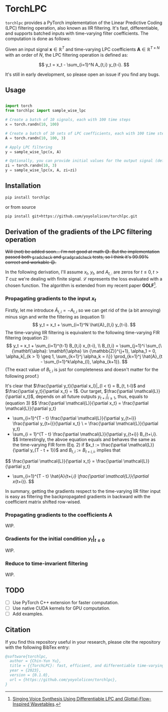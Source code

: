 # TorchLPC

`torchlpc` provides a PyTorch implementation of the Linear Predictive Coding (LPC) filtering operation, also known as IIR filtering.
It's fast, differentiable, and supports batched inputs with time-varying filter coefficients.
The computation is done as follows:

Given an input signal $\mathbf{x} \in \mathbb{R}^T$ and time-varying LPC coefficients $\mathbf{A} \in \mathbb{R}^{T \times N}$ with an order of $N$, the LPC filtering operation is defined as:

$$
y_t = x_t - \sum_{i=1}^N A_{t,i} y_{t-i}.
$$

It's still in early development, so please open an issue if you find any bugs.

## Usage

```python

import torch
from torchlpc import sample_wise_lpc

# Create a batch of 10 signals, each with 100 time steps
x = torch.randn(10, 100)

# Create a batch of 10 sets of LPC coefficients, each with 100 time steps and an order of 3
A = torch.randn(10, 100, 3)

# Apply LPC filtering
y = sample_wise_lpc(x, A)

# Optionally, you can provide initial values for the output signal (default is 0)
zi = torch.randn(10, 3)
y = sample_wise_lpc(x, A, zi=zi)
```


## Installation

```bash
pip install torchlpc
```

or from source

```bash
pip install git+https://github.com/yoyololicon/torchlpc.git
```

## Derivation of the gradients of the LPC filtering operation

~~Will (not) be added soon... I'm not good at math :sweat_smile:.
But the implementation passed both `gradcheck` and `gradgradcheck` tests, so I think it's 99.99% correct and workable :laughing:.~~

In the following derivation, I'll assume $x_t$, $y_t$, and $A_{t, :}$ are zeros for $t \leq 0, t > T$ cuz we're dealing with finite signal.
$\mathcal{L}$ represents the loss evaluated with a chosen function.
The algorithm is extended from my recent paper **GOLF**[^1].

### Propagating gradients to the input $x_t$

Firstly, let me introduce $\hat{A}_{t,i}  = -A_{t,i}$ so we can get rid of the (a bit annoying) minus sign and write the filtering as (equation 1):
$$
y_t = x_t + \sum_{i=1}^N \hat{A}_{t,i} y_{t-i}.
$$
The time-varying IIR filtering is equivalent to the following time-varying FIR filtering (equation 2):
$$
y_t = x_t + \sum_{i=1}^{t-1} B_{t,i} x_{t-i}, \\
B_{t,i} 
= \sum_{j=1}^i 
\sum_{\{\mathbf{\alpha}: \mathbf{\alpha} \in {\mathbb{Z}}^{j+1}, \alpha_1 = 0, \alpha_k|_{k > 1} \geq 1, \sum_{k=1}^j \alpha_k = i\}}
\prod_{k=1}^j \hat{A}_{t - \sum_{l=1}^k\alpha_{l}, \alpha_{k+1}}.
$$
(The exact value of $B_{t,i}$ is just for completeness and doesn't matter for the following proof.)

It's clear that $\frac{\partial y_t}{\partial x_l}|_{l < t} = B_{t, t-l}$ and $\frac{\partial y_t}{\partial x_t} = 1$.
Our target, $\frac{\partial \mathcal{L}}{\partial x_t}$, depends on all future outputs $y_{t+i}|_{i \geq 1}$, thus, equals to (equation 3)
$$
\frac{\partial \mathcal{L}}{\partial x_t} 
= \frac{\partial \mathcal{L}}{\partial y_t}
+ \sum_{i=1}^{T - t} \frac{\partial \mathcal{L}}{\partial y_{t+i}} \frac{\partial y_{t+i}}{\partial x_t} \\
= \frac{\partial \mathcal{L}}{\partial y_t}
+ \sum_{i = 1}^{T - t} \frac{\partial \mathcal{L}}{\partial y_{t+i}} B_{t+i,i}.
$$
Interestingly, the abvoe equation equals and behaves the same as the time-varying FIR form (Eq. 2) if $x_t := \frac{\partial \mathcal{L}}{\partial y_{T - t + 1}}$ and $B_{t, i} := B_{t + i, i}$, implies that 

$$
\frac{\partial \mathcal{L}}{\partial x_t} 
= \frac{\partial \mathcal{L}}{\partial y_t}
+ \sum_{i=1}^{T - t} \hat{A}_{t+i,i} \frac{\partial \mathcal{L}}{\partial x_{t+i}}.
$$

In summary, getting the gradients respect to the time-varying IIR filter input is easy as filtering the backpropagated gradients in backward with the coefficient matrix shifted row-wised.

### Propagating gradients to the coefficients $\mathbf{A}$

WIP.

### Gradients for the initial condition $y_t|_{t \leq 0}$

WIP.

### Reduce to time-invarient filtering

WIP.

[^1]: [Singing Voice Synthesis Using Differentiable LPC and Glottal-Flow-Inspired Wavetables](https://arxiv.org/abs/2306.17252).

## TODO

- [ ] Use PyTorch C++ extension for faster computation.
- [ ] Use native CUDA kernels for GPU computation.
- [ ] Add examples.

## Citation

If you find this repository useful in your research, please cite the repository with the following BibTex entry:

```bibtex
@software{torchlpc,
  author = {Chin-Yun Yu},
  title = {{TorchLPC}: fast, efficient, and differentiable time-varying {LPC} filtering in {PyTorch}},
  year = {2023},
  version = {0.1.0},
  url = {https://github.com/yoyololicon/torchlpc},
}
```

